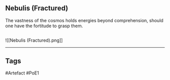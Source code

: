 ## Nebulis (Fractured)
The vastness of the cosmos holds energies beyond comprehension, should one have the fortitude to grasp them.
##
![[Nebulis (Fractured).png]]

---
## Tags
#Artefact
#PoE1